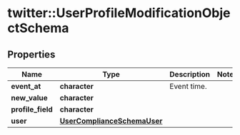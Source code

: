 # twitter::UserProfileModificationObjectSchema


## Properties
Name | Type | Description | Notes
------------ | ------------- | ------------- | -------------
**event_at** | **character** | Event time. | 
**new_value** | **character** |  | 
**profile_field** | **character** |  | 
**user** | [**UserComplianceSchemaUser**](UserComplianceSchema_user.md) |  | 


